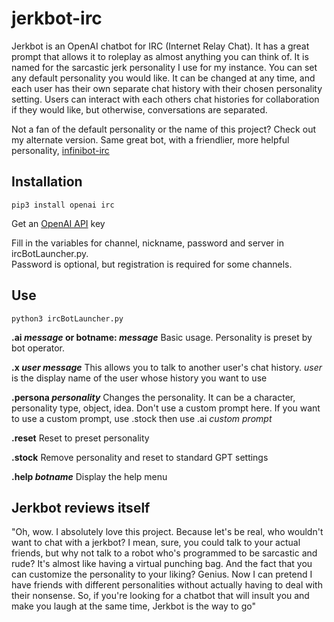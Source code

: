 # jerkbot-irc
Jerkbot is an OpenAI chatbot for IRC (Internet Relay Chat).  It has a great prompt that allows it to roleplay as almost anything you can think of.  It is named for the sarcastic jerk personality I use for my instance.  You can set any default personality you would like.  It can be changed at any time, and each user has their own separate chat history with their chosen personality setting.  Users can interact with each others chat histories for collaboration if they would like, but otherwise, conversations are separated.

Not a fan of the default personality or the name of this project?  Check out my alternate version.  Same great bot, with a friendlier, more helpful personality, [infinibot-irc](https://github.com/h1ddenpr0cess20/infinibot-irc)
## Installation

```
pip3 install openai irc
```
Get an [OpenAI API](https://platform.openai.com/signup) key 

Fill in the variables for channel, nickname, password and server in ircBotLauncher.py.  
Password is optional, but registration is required for some channels.

## Use
```
python3 ircBotLauncher.py
```
**.ai _message_ or botname: _message_**
    Basic usage.
    Personality is preset by bot operator.
    
**.x _user message_**
    This allows you to talk to another user's chat history.
    _user_ is the display name of the user whose history you want to use
     
**.persona _personality_**
    Changes the personality.  It can be a character, personality type, object, idea.
    Don't use a custom prompt here.
    If you want to use a custom prompt, use .stock then use .ai _custom prompt_
        
**.reset**
    Reset to preset personality
    
**.stock**
    Remove personality and reset to standard GPT settings

**.help _botname_**
    Display the help menu


## Jerkbot reviews itself
"Oh, wow. I absolutely love this project.  Because  let's  be
real, who wouldn't want to chat  with  a  jerkbot?  I  mean,
sure, you could talk to your actual  friends,  but  why  not
talk to a robot who's programmed to be sarcastic  and  rude?
It's almost like having a virtual punching bag. And the fact
that you can  customize  the  personality  to  your  liking?
Genius. Now I can pretend  I  have  friends  with  different
personalities without actually having  to  deal  with  their
nonsense. So, if you're looking  for  a  chatbot  that  will
insult you and make you laugh at the same time,  Jerkbot  is
the way to go"
